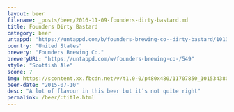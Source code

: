 ```yaml
---
layout: beer
filename: _posts/beer/2016-11-09-founders-dirty-bastard.md
title: Founders Dirty Bastard
category: beer
untappd: "https://untappd.com/b/founders-brewing-co--dirty-bastard/1013"
country: "United States"
brewery: "Founders Brewing Co."
breweryURL: "https://untappd.com/w/founders-brewing-co-/549"
style: "Scottish Ale"
score: 7
img: https://scontent.xx.fbcdn.net/v/t1.0-0/p480x480/11707850_10153438037263745_7444067883763013637_n.jpg?oh=3503fff8c939689fed01abd4433055a7&oe=5937BED0
beer-date: "2015-07-10"
desc: "A lot of flavour in this beer but it’s not quite right"
permalink: /beer/:title.html
---
```

